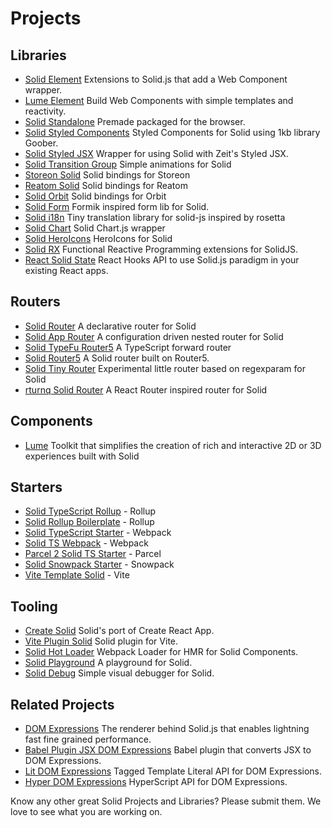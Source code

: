 # Projects

## Libraries

- [Solid Element](https://github.com/ryansolid/solid/blob/master/packages/solid-element)
  Extensions to Solid.js that add a Web Component wrapper.
- [Lume Element](https://github.com/lume/element) Build Web Components with simple templates and reactivity.
- [Solid Standalone](https://github.com/ryansolid/solid-standalone) Premade packaged for the browser.
- [Solid Styled Components](https://github.com/ryansolid/solid/blob/master/packages/solid-styled-components)
  Styled Components for Solid using 1kb library Goober.
- [Solid Styled JSX](https://github.com/ryansolid/solid/blob/master/packages/solid-styled-jsx)
  Wrapper for using Solid with Zeit's Styled JSX.
- [Solid Transition Group](https://github.com/ryansolid/solid-transition-group) Simple animations for Solid
- [Storeon Solid](https://github.com/storeon/solidjs) Solid bindings for Storeon
- [Reatom Solid](https://github.com/skrylnikov/reatom-solid) Solid bindings for Reatom
- [Solid Orbit](https://github.com/andgate/solid-orbit) Solid bindings for Orbit
- [Solid Form](https://github.com/mduclehcm/solid-form) Formik inspired form lib for Solid.
- [Solid i18n](https://github.com/amoutonbrady/solid-i18n) Tiny translation library for solid-js inspired by rosetta
- [Solid Chart](https://github.com/MrFoxPro/solid-chart.js) Solid Chart.js wrapper
- [Solid HeroIcons](https://github.com/amoutonbrady/solid-heroicons) HeroIcons for Solid
- [Solid RX](https://github.com/ryansolid/solid/blob/master/packages/solid-rx)
  Functional Reactive Programming extensions for SolidJS.
- [React Solid State](https://github.com/ryansolid/solid/blob/master/packages/react-solid-state)
  React Hooks API to use Solid.js paradigm in your existing React apps.

## Routers

- [Solid Router](https://github.com/mduclehcm/solid-router) A declarative router for Solid
- [Solid App Router](https://github.com/ryansolid/solid-app-router) A configuration driven nested router for Solid
- [Solid TypeFu Router5](https://github.com/mikeplus64/solid-typefu-router5) A TypeScript forward router
- [Solid Router5](https://github.com/zxlib/solid-router5) A Solid router built on Router5.
- [Solid Tiny Router](https://github.com/amoutonbrady/solid-tiny-router) Experimental little router based on regexparam for Solid
- [rturnq Solid Router](https://github.com/rturnq/solid-router) A React Router inspired router for Solid

## Components
- [Lume](https://github.com/lume/lume) Toolkit that simplifies the creation of rich and interactive 2D or 3D experiences built with Solid

## Starters
- [Solid TypeScript Rollup](https://github.com/high1/solid-typescript-rollup) - Rollup
- [Solid Rollup Boilerplate](https://github.com/MrFoxPro/solid-rollup-boilerplate) - Rollup
- [Solid TypeScript Starter](https://github.com/high1/solid-typescript-starter) - Webpack
- [Solid TS Webpack](https://github.com/ryansolid/solid-ts-webpack) - Webpack
- [Parcel 2 Solid TS Starter](https://github.com/amoutonbrady/parcel2-solid-ts-starter) - Parcel
- [Solid Snowpack Starter](https://github.com/amoutonbrady/solid-snowpack-starter) - Snowpack
- [Vite Template Solid](https://github.com/amoutonbrady/vite-template-solid) - Vite

## Tooling
- [Create Solid](https://github.com/ryansolid/create-solid) Solid's port of Create React App.
- [Vite Plugin Solid](https://github.com/amoutonbrady/vite-plugin-solid) Solid plugin for Vite.
- [Solid Hot Loader](https://github.com/ryansolid/solid-hot-loader) Webpack Loader for HMR for Solid Components.
- [Solid Playground](https://github.com/ryansolid/solid-playground) A playground for Solid.
- [Solid Debug](https://github.com/amoutonbrady/solid-debug) Simple visual debugger for Solid.

## Related Projects

- [DOM Expressions](https://github.com/ryansolid/dom-expressions)
  The renderer behind Solid.js that enables lightning fast fine grained performance.
- [Babel Plugin JSX DOM Expressions](https://github.com/ryansolid/dom-expressions/tree/master/packages/babel-plugin-jsx-dom-expressions)
  Babel plugin that converts JSX to DOM Expressions.
- [Lit DOM Expressions](https://github.com/ryansolid/dom-expressions/tree/master/packages/lit-dom-expressions)
  Tagged Template Literal API for DOM Expressions.
- [Hyper DOM Expressions](https://github.com/ryansolid/dom-expressions/tree/master/packages/hyper-dom-expressions)
  HyperScript API for DOM Expressions.


Know any other great Solid Projects and Libraries? Please submit them. We love to see what you are working on.
